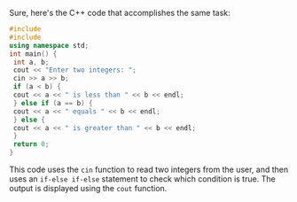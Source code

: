 Sure, here's the C++ code that accomplishes the same task:
```c++
#include 
#include 
using namespace std;
int main() {
 int a, b;
 cout << "Enter two integers: ";
 cin >> a >> b;
 if (a < b) {
 cout << a << " is less than " << b << endl;
 } else if (a == b) {
 cout << a << " equals " << b << endl;
 } else {
 cout << a << " is greater than " << b << endl;
 }
 return 0;
}
```
This code uses the `cin` function to read two integers from the user, and then uses an `if-else if-else` statement to check which condition is true. The output is displayed using the `cout` function.

